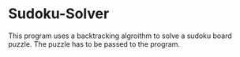 # Sudoku-Solver

This program uses a backtracking algroithm to solve a sudoku board puzzle. The puzzle has to be passed to the program. 
